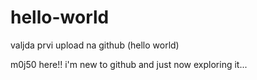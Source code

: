 # hello-world
valjda prvi upload na github (hello world)


m0j50 here!! i'm new to github and just now exploring it...
